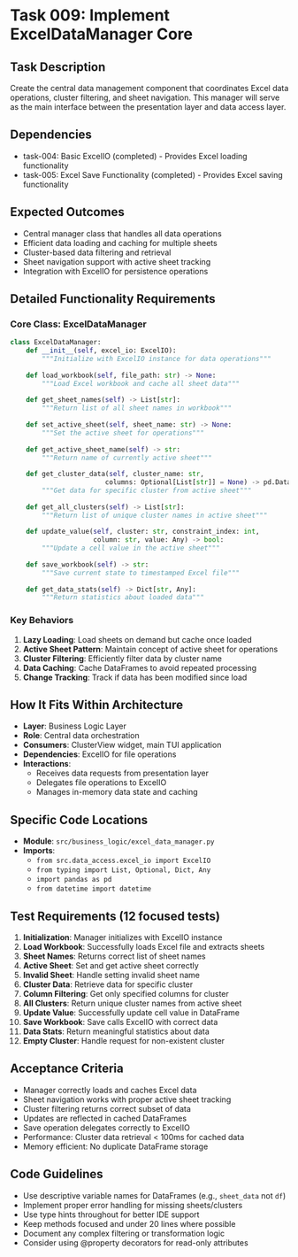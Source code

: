 # Task 009: Implement ExcelDataManager Core

## Task Description
Create the central data management component that coordinates Excel data operations, cluster filtering, and sheet navigation. This manager will serve as the main interface between the presentation layer and data access layer.

## Dependencies
- task-004: Basic ExcelIO (completed) - Provides Excel loading functionality
- task-005: Excel Save Functionality (completed) - Provides Excel saving functionality

## Expected Outcomes
- Central manager class that handles all data operations
- Efficient data loading and caching for multiple sheets
- Cluster-based data filtering and retrieval
- Sheet navigation support with active sheet tracking
- Integration with ExcelIO for persistence operations

## Detailed Functionality Requirements

### Core Class: ExcelDataManager
```python
class ExcelDataManager:
    def __init__(self, excel_io: ExcelIO):
        """Initialize with ExcelIO instance for data operations"""
        
    def load_workbook(self, file_path: str) -> None:
        """Load Excel workbook and cache all sheet data"""
        
    def get_sheet_names(self) -> List[str]:
        """Return list of all sheet names in workbook"""
        
    def set_active_sheet(self, sheet_name: str) -> None:
        """Set the active sheet for operations"""
        
    def get_active_sheet_name(self) -> str:
        """Return name of currently active sheet"""
        
    def get_cluster_data(self, cluster_name: str, 
                        columns: Optional[List[str]] = None) -> pd.DataFrame:
        """Get data for specific cluster from active sheet"""
        
    def get_all_clusters(self) -> List[str]:
        """Return list of unique cluster names in active sheet"""
        
    def update_value(self, cluster: str, constraint_index: int, 
                     column: str, value: Any) -> bool:
        """Update a cell value in the active sheet"""
        
    def save_workbook(self) -> str:
        """Save current state to timestamped Excel file"""
        
    def get_data_stats(self) -> Dict[str, Any]:
        """Return statistics about loaded data"""
```

### Key Behaviors
1. **Lazy Loading**: Load sheets on demand but cache once loaded
2. **Active Sheet Pattern**: Maintain concept of active sheet for operations
3. **Cluster Filtering**: Efficiently filter data by cluster name
4. **Data Caching**: Cache DataFrames to avoid repeated processing
5. **Change Tracking**: Track if data has been modified since load

## How It Fits Within Architecture
- **Layer**: Business Logic Layer
- **Role**: Central data orchestration
- **Consumers**: ClusterView widget, main TUI application
- **Dependencies**: ExcelIO for file operations
- **Interactions**: 
  - Receives data requests from presentation layer
  - Delegates file operations to ExcelIO
  - Manages in-memory data state and caching

## Specific Code Locations
- **Module**: `src/business_logic/excel_data_manager.py`
- **Imports**:
  - `from src.data_access.excel_io import ExcelIO`
  - `from typing import List, Optional, Dict, Any`
  - `import pandas as pd`
  - `from datetime import datetime`

## Test Requirements (12 focused tests)
1. **Initialization**: Manager initializes with ExcelIO instance
2. **Load Workbook**: Successfully loads Excel file and extracts sheets
3. **Sheet Names**: Returns correct list of sheet names
4. **Active Sheet**: Set and get active sheet correctly
5. **Invalid Sheet**: Handle setting invalid sheet name
6. **Cluster Data**: Retrieve data for specific cluster
7. **Column Filtering**: Get only specified columns for cluster
8. **All Clusters**: Return unique cluster names from active sheet
9. **Update Value**: Successfully update cell value in DataFrame
10. **Save Workbook**: Save calls ExcelIO with correct data
11. **Data Stats**: Return meaningful statistics about data
12. **Empty Cluster**: Handle request for non-existent cluster

## Acceptance Criteria
- Manager correctly loads and caches Excel data
- Sheet navigation works with proper active sheet tracking
- Cluster filtering returns correct subset of data
- Updates are reflected in cached DataFrames
- Save operation delegates correctly to ExcelIO
- Performance: Cluster data retrieval < 100ms for cached data
- Memory efficient: No duplicate DataFrame storage

## Code Guidelines
- Use descriptive variable names for DataFrames (e.g., `sheet_data` not `df`)
- Implement proper error handling for missing sheets/clusters
- Use type hints throughout for better IDE support
- Keep methods focused and under 20 lines where possible
- Document any complex filtering or transformation logic
- Consider using @property decorators for read-only attributes